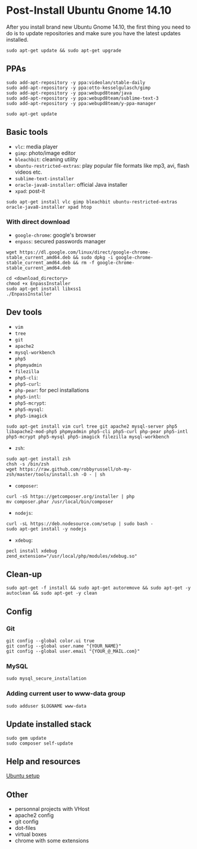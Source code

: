 Post-Install Ubuntu Gnome 14.10
===============================

After you install brand new Ubuntu Gnome 14.10, the first thing you need to do is to update repositories and make sure you have the latest updates installed.

```
sudo apt-get update && sudo apt-get upgrade
```

PPAs
----

```
sudo add-apt-repository -y ppa:videolan/stable-daily
sudo add-apt-repository -y ppa:otto-kesselgulasch/gimp
sudo add-apt-repository -y ppa:webupd8team/java
sudo add-apt-repository -y ppa:webupd8team/sublime-text-3
sudo add-apt-repository -y ppa:webupd8team/y-ppa-manager

sudo apt-get update
```

Basic tools
-----------

* `vlc`: media player
* `gimp`: photo/image editor
* `bleachbit`: cleaning utility
* `ubuntu-restricted-extras`: play popular file formats like mp3, avi, flash videos etc.
* `sublime-text-installer`
* `oracle-java8-installer`: official Java installer
* `xpad`: post-it

```
sudo apt-get install vlc gimp bleachbit ubuntu-restricted-extras oracle-java8-installer xpad htop
```

### With direct download

* `google-chrome`: google's browser
* `enpass`: secured passwords manager

```
wget https://dl.google.com/linux/direct/google-chrome-stable_current_amd64.deb && sudo dpkg -i google-chrome-stable_current_amd64.deb && rm -f google-chrome-stable_current_amd64.deb
```

```
cd <download_directory>
chmod +x EnpassInstaller
sudo apt-get install libxss1
./EnpassInstaller
```

Dev tools
---------

* `vim`
* `tree`
* `git`
* `apache2`
* `mysql-workbench`
* `php5`
* `phpmyadmin`
* `filezilla`
* `php5-cli`: 
* `php5-curl`:
* `php-pear`: for pecl installations
* `php5-intl`:
* `php5-mcrypt`:
* `php5-mysql`:
* `php5-imagick`

```
sudo apt-get install vim curl tree git apache2 mysql-server php5 libapache2-mod-php5 phpmyadmin php5-cli php5-curl php-pear php5-intl php5-mcrypt php5-mysql php5-imagick filezilla mysql-workbench
```

* `zsh`:
```
sudo apt-get install zsh 
chsh -s /bin/zsh
wget https://raw.github.com/robbyrussell/oh-my-zsh/master/tools/install.sh -O - | sh
```

* `composer`: 
```
curl -sS https://getcomposer.org/installer | php
mv composer.phar /usr/local/bin/composer
```

* `nodejs`: 
```
curl -sL https://deb.nodesource.com/setup | sudo bash -
sudo apt-get install -y nodejs
```

* `xdebug`: 
```
pecl install xdebug
zend_extension="/usr/local/php/modules/xdebug.so"
```

Clean-up
--------

```
sudo apt-get -f install && sudo apt-get autoremove && sudo apt-get -y autoclean && sudo apt-get -y clean
```

Config
------

### Git

```
git config --global color.ui true
git config --global user.name "{YOUR_NAME}"
git config --global user.email "{YOUR_@_MAIL.com}"
```

### MySQL

```
sudo mysql_secure_installation
```

### Adding current user to www-data group

```
sudo adduser $LOGNAME www-data
```

Update installed stack
----------------------

```
sudo gem update
sudo composer self-update
```

Help and resources
------------------

[Ubuntu setup](http://gorails.com/setup/ubuntu)

Other
-----

* personnal projects with VHost
* apache2 config
* git config
* dot-files
* virtual boxes
* chrome with some extensions
